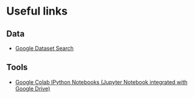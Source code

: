 # Useful links

## Data
- [Google Dataset Search](https://toolbox.google.com/datasetsearch)

## Tools
- [Google Colab IPython Notebooks (Jupyter Notebook integrated with Google Drive)](https://colab.research.google.com/)
